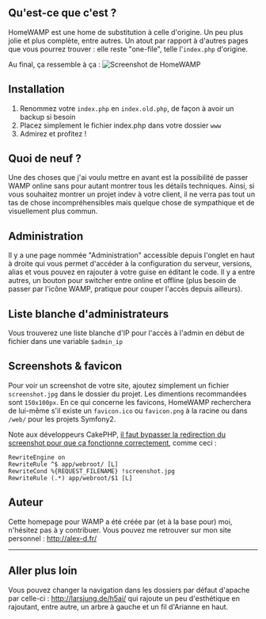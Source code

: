 ## Qu'est-ce que c'est ?
HomeWAMP est une home de substitution à celle d'origine. Un peu plus jolie et plus complète, entre autres. Un atout par rapport à d'autres pages que vous pourrez trouver : elle reste "one-file", telle l'`index.php` d'origine.

Au final, ça ressemble à ça :
![Screenshot de HomeWAMP](https://raw.github.com/Alex-D/HomeWAMP/master/screenshot.jpg "Screenshot de HomeWAMP")

## Installation
1. Renommez votre `index.php` en `index.old.php`, de façon à avoir un backup si besoin
2. Placez simplement le fichier index.php dans votre dossier `www`
3. Admirez et profitez !

## Quoi de neuf ?
Une des choses que j'ai voulu mettre en avant est la possibilité de passer WAMP online sans pour autant montrer tous les détails techniques.
Ainsi, si vous souhaitez montrer un projet indev à votre client, il ne verra pas tout un tas de chose incompréhensibles mais quelque chose de sympathique et de visuellement plus commun.

## Administration
Il y a une page nommée "Administration" accessible depuis l'onglet en haut à droite qui vous permet d'accéder à la configuration du serveur, versions, alias et vous pouvez en rajouter à votre guise en éditant le code.
Il y a entre autres, un bouton pour switcher entre online et offline (plus besoin de passer par l'icône WAMP, pratique pour couper l'accès depuis ailleurs).

## Liste blanche d'administrateurs
Vous trouverez une liste blanche d'IP pour l'accès à l'admin en début de fichier dans une variable `$admin_ip`

## Screenshots & favicon
Pour voir un screenshot de votre site, ajoutez simplement un fichier `screenshot.jpg` dans le dossier du projet. Les dimentions recommandées sont `150x100px`.
En ce qui concerne les favicons, HomeWAMP recherchera de lui-même s'il existe un `favicon.ico` ou `favicon.png` à la racine ou dans `/web/` pour les projets Symfony2.

Note aux développeurs CakePHP, [il faut bypasser la redirection du screenshot pour que ça fonctionne correctement](https://github.com/Alex-D/HomeWAMP/issues/3), comme ceci :

    RewriteEngine on
    RewriteRule ^$ app/webroot/ [L]
    RewriteCond %{REQUEST_FILENAME} !screenshot.jpg
    RewriteRule (.*) app/webroot/$1 [L]

## Auteur
Cette homepage pour WAMP a été créée par (et à la base pour) moi, n'hésitez pas à y contribuer. Vous pouvez me retrouver sur mon site personnel : http://alex-d.fr/

-------

## Aller plus loin
Vous pouvez changer la navigation dans les dossiers par défaut d'apache par celle-ci : http://larsjung.de/h5ai/ qui rajoute un peu d'esthétique en rajoutant, entre autre, un arbre à gauche et un fil d'Arianne en haut.
